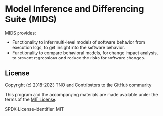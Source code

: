 # Model Inference and Differencing Suite (MIDS)

MIDS provides:

* Functionality to infer multi-level models of software behavior from execution logs, to get insight into the software behavior.
* Functionality to compare behavioral models, for change impact analysis, to prevent regressions and reduce the risks for software changes.

## License

Copyright (c) 2018-2023 TNO and Contributors to the GitHub community

This program and the accompanying materials are made available under the terms of the [MIT License](LICENSE).

SPDX-License-Identifier: MIT
